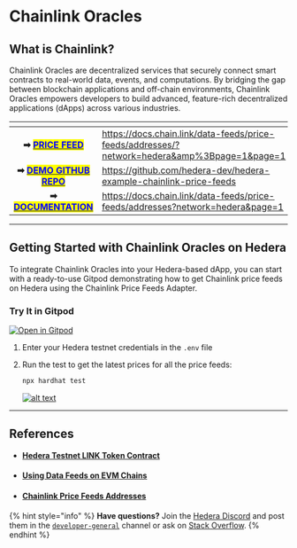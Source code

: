 # Chainlink Oracles

## What is Chainlink?

Chainlink Oracles are decentralized services that securely connect smart contracts to real-world data, events, and computations. By bridging the gap between blockchain applications and off-chain environments, Chainlink Oracles empowers developers to build advanced, feature-rich decentralized applications (dApps) across various industries.

<table data-view="cards"><thead><tr><th align="center"></th><th data-hidden data-card-target data-type="content-ref"></th></tr></thead><tbody><tr><td align="center"><strong>➡</strong> <a href="https://docs.chain.link/data-feeds/price-feeds/addresses/?network=hedera&#x26;amp%3Bpage=1&#x26;page=1"><mark style="color:blue;"><strong>PRICE  FEED</strong></mark></a></td><td><a href="https://docs.chain.link/data-feeds/price-feeds/addresses/?network=hedera&#x26;amp%3Bpage=1&#x26;page=1">https://docs.chain.link/data-feeds/price-feeds/addresses/?network=hedera&#x26;amp%3Bpage=1&#x26;page=1</a></td></tr><tr><td align="center"><strong>➡</strong> <a href="https://github.com/hedera-dev/hedera-example-chainlink-price-feeds"><mark style="color:blue;"><strong>DEMO GITHUB REPO</strong></mark></a></td><td><a href="https://github.com/hedera-dev/hedera-example-chainlink-price-feeds">https://github.com/hedera-dev/hedera-example-chainlink-price-feeds</a></td></tr><tr><td align="center"><strong>➡</strong> <a href="https://docs.chain.link/"><mark style="color:blue;"><strong>DOCUMENTATION</strong></mark></a></td><td><a href="https://docs.chain.link/data-feeds/price-feeds/addresses?network=hedera&#x26;page=1">https://docs.chain.link/data-feeds/price-feeds/addresses?network=hedera&#x26;page=1</a></td></tr></tbody></table>

***

## **Getting Started with Chainlink Oracles on Hedera**

To integrate Chainlink Oracles into your Hedera-based dApp, you can start with a ready-to-use Gitpod demonstrating how to get Chainlink price feeds on Hedera using the Chainlink Price Feeds Adapter.

### Try It in Gitpod

[![Open in Gitpod](https://camo.githubusercontent.com/b04f5659467d23b5109ba935a40c00decd264eea25c22d50a118021349eea94f/68747470733a2f2f676974706f642e696f2f627574746f6e2f6f70656e2d696e2d676974706f642e737667)](https://gitpod.io/?autostart=true#https://github.com/ed-marquez/hedera-example-chainlink-price-feeds)

1. Enter your Hedera testnet credentials in the `.env` file
2.  Run the test to get the latest prices for all the price feeds:

    ```bash
    npx hardhat test
    ```

    [![alt text](https://github.com/hedera-dev/hedera-example-chainlink-price-feeds/raw/main/assets/console-output.png)](https://github.com/hedera-dev/hedera-example-chainlink-price-feeds/blob/main/assets/console-output.png)

***

## References

* [**Hedera Testnet LINK Token Contract**](https://docs.chain.link/resources/link-token-contracts#hedera)
* #### [**Using Data Feeds on EVM Chains**](https://docs.chain.link/data-feeds/using-data-feeds#overview)
* #### [**Chainlink Price Feeds Addresses**](https://docs.chain.link/data-feeds/price-feeds/addresses/?network=hedera\&amp%3Bpage=1\&page=1#ethereum-mainnet)

{% hint style="info" %}
**Have questions?** Join the [Hedera Discord](https://hedera.com/discord) and post them in the [`developer-general`](https://discord.com/channels/373889138199494658/373889138199494660) channel or ask on [Stack Overflow](https://stackoverflow.com/questions/tagged/hedera-hashgraph).
{% endhint %}
